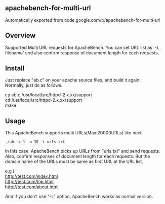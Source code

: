 ## apachebench-for-multi-url
Automatically exported from code.google.com/p/apachebench-for-multi-url

## Overview
Supported Multi URL requests for ApacheBench. You can set URL list as '-L filename' and 
also confirm response of document length for each requests. 

## Install 
Just replace "ab.c" on your apache source files, and build it again. Normally, just do as follows.

cp ab.c /usr/local/src/httpd-2.x.xx/support <br>
cd /usr/local/src/httpd-2.x.xx/support <br>
make <br>

## Usage
This ApacheBench supports multi URLs(Max:20000URLs) like next. 

`./ab -c 1 -n 10 -L urls.txt      ` 

In this case, ApacheBench picks up URLs from "urls.txt" and send requests. Also, confirm responses of document length for each requests. But the domain name of the URLs must be same as first URL at the URL list. 

e.g.)<br>
http://test.com/index.html <br> 
http://test.com/top.html <br>
http://test.com/about.html <br> 

And if you don't use "-L" option, ApacheBench works as normal version. 
